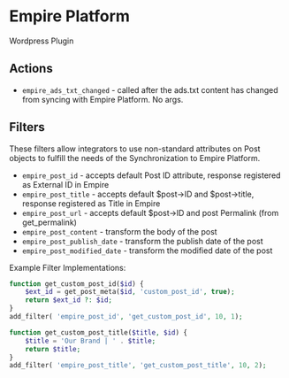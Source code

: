 # Empire Platform
Wordpress Plugin

## Actions
* `empire_ads_txt_changed` - called after the ads.txt content has changed from syncing with Empire Platform. No args.
  
## Filters
These filters allow integrators to use non-standard attributes on Post objects to fulfill the needs
of the Synchronization to Empire Platform.

* `empire_post_id` - accepts default Post ID attribute, response registered as External ID in Empire
* `empire_post_title` - accepts default $post->ID and $post->title, response registered as Title in Empire
* `empire_post_url` - accepts default $post->ID and post Permalink (from get_permalink)
* `empire_post_content` - transform the body of the post
* `empire_post_publish_date` - transform the publish date of the post
* `empire_post_modified_date` - transform the modified date of the post

Example Filter Implementations:
```php
function get_custom_post_id($id) {
    $ext_id = get_post_meta($id, 'custom_post_id', true);
    return $ext_id ?: $id;
}
add_filter( 'empire_post_id', 'get_custom_post_id', 10, 1);
```

```php
function get_custom_post_title($title, $id) {
    $title = 'Our Brand | ' . $title;
    return $title;
}
add_filter( 'empire_post_title', 'get_custom_post_title', 10, 2);
```